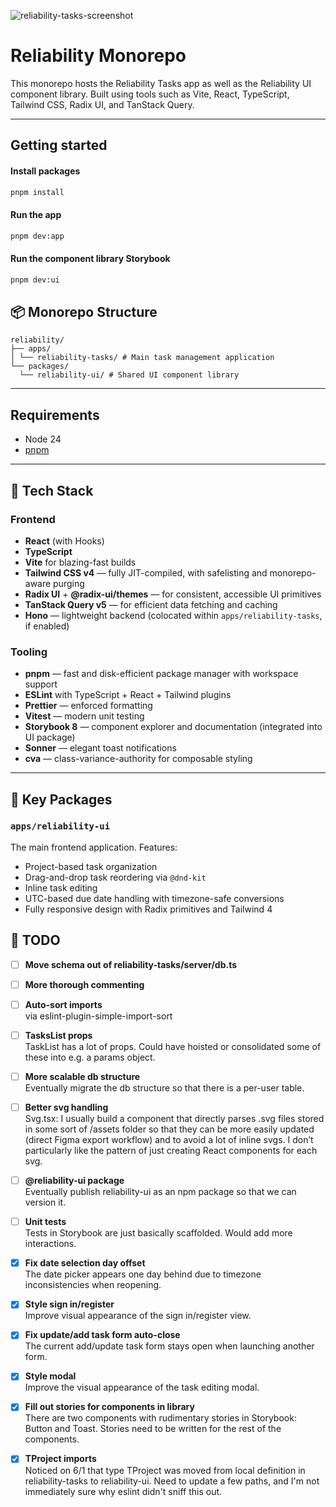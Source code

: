 ![reliability-tasks-screenshot](https://github.com/user-attachments/assets/2a9e753b-7f33-44cf-b2c9-31bc03fdeb10)

# Reliability Monorepo

This monorepo hosts the Reliability Tasks app as well as the Reliability UI component library. Built using tools such as Vite, React, TypeScript, Tailwind CSS, Radix UI, and TanStack Query.

---

## Getting started

#### Install packages

```bash
pnpm install
```

#### Run the app

```bash
pnpm dev:app
```

#### Run the component library Storybook

```bash
pnpm dev:ui
```

## 📦 Monorepo Structure

```
reliability/
├── apps/
│ └── reliability-tasks/ # Main task management application
└── packages/
  └── reliability-ui/ # Shared UI component library
```

---

## Requirements

- Node 24
- [pnpm](https://pnpm.io/installation)

---

## 🔧 Tech Stack

### Frontend

- **React** (with Hooks)
- **TypeScript**
- **Vite** for blazing-fast builds
- **Tailwind CSS v4** — fully JIT-compiled, with safelisting and monorepo-aware purging
- **Radix UI** + **@radix-ui/themes** — for consistent, accessible UI primitives
- **TanStack Query v5** — for efficient data fetching and caching
- **Hono** — lightweight backend (colocated within `apps/reliability-tasks`, if enabled)

### Tooling

- **pnpm** — fast and disk-efficient package manager with workspace support
- **ESLint** with TypeScript + React + Tailwind plugins
- **Prettier** — enforced formatting
- **Vitest** — modern unit testing
- **Storybook 8** — component explorer and documentation (integrated into UI package)
- **Sonner** — elegant toast notifications
- **cva** — class-variance-authority for composable styling

---

## 📁 Key Packages

### `apps/reliability-ui`

The main frontend application. Features:

- Project-based task organization
- Drag-and-drop task reordering via `@dnd-kit`
- Inline task editing
- UTC-based due date handling with timezone-safe conversions
- Fully responsive design with Radix primitives and Tailwind 4

## 📝 TODO

- [ ] **Move schema out of reliability-tasks/server/db.ts**

- [ ] **More thorough commenting**

- [ ] **Auto-sort imports**  
       via eslint-plugin-simple-import-sort

- [ ] **TasksList props**  
       TaskList has a lot of props. Could have hoisted or consolidated some of these into e.g. a params object.

- [ ] **More scalable db structure**  
       Eventually migrate the db structure so that there is a per-user table.

- [ ] **Better svg handling**  
       Svg.tsx: I usually build a component that directly parses .svg files stored in some sort of /assets folder so that they can be more easily updated (direct Figma export workflow) and to avoid a lot of inline svgs. I don’t particularly like the pattern of just creating React components for each svg.

- [ ] **@reliability-ui package**  
       Eventually publish reliability-ui as an npm package so that we can version it.

- [ ] **Unit tests**  
       Tests in Storybook are just basically scaffolded. Would add more interactions.

- [x] **Fix date selection day offset**  
       The date picker appears one day behind due to timezone inconsistencies when reopening.

- [x] **Style sign in/register**  
       Improve visual appearance of the sign in/register view.

- [x] **Fix update/add task form auto-close**  
       The current add/update task form stays open when launching another form.

- [x] **Style modal**  
       Improve the visual appearance of the task editing modal.

- [x] **Fill out stories for components in library**  
       There are two components with rudimentary stories in Storybook: Button and Toast. Stories need to be written for the rest of the components.

- [x] **TProject imports**  
       Noticed on 6/1 that type TProject was moved from local definition in reliability-tasks to reliability-ui. Need to update a few paths, and I'm not immediately sure why eslint didn't sniff this out.

